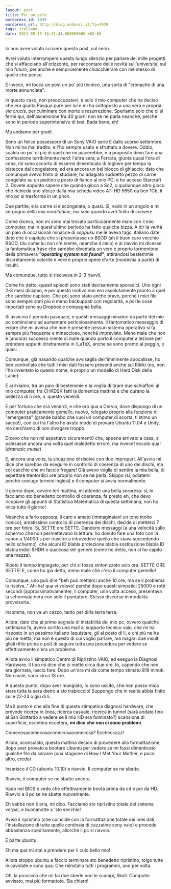 ```yaml
---
layout: post
title: Per un pelo
wordpress_id: 1939
wordpress_url: http://blog.andvari.it/?p=1939
tags: italiano
date: 2011-05-15 16:31:44.000000000 +02:00
---
```

Io non avrei voluto scrivere questo post, sul serio.

Avrei voluto interrompere questo lungo silenzio per parlare dei mille progetti che si affacciano all'orizzonte, per raccontare delle novità sull'università, sul mio futuro, per anche e semplicemente chiacchierare con me stesso di quello che penso.

E invece, mi tocca un post un po' più tecnico, una sorta di "cronache di una morte annunciata".

In questo caso, non preoccupatevi, è solo il mio computer che ha deciso che era giunta Pasqua pure per lui e mi ha sottoposto a una vera e propria <em>via crucis</em>, per culminare con morte e resurrezione. Speriamo solo che ci si fermi qui, dell'ascensione fra 40 giorni non se ne parla neanche, perché sono in periodo superintensivo di tesi. Bada bene, eh!

Ma andiamo per gradi.

Sono un felice possessore di un Sony VAIO serie E dallo scorso settembre. Non mi ha mai tradito, e l'ho sempre usato e sfruttato a dovere. Oddio, scalda un po' di più di quel che mi piacerebbe, e a proposito devo fare una confessione terribilmente <em>nerd: </em>l'altra sera, a Ferrara, giunta quasi l'ora di cena, mi sono accorto di essermi dimenticato di togliere per tempo la bistecca dal congelatore, ed era ancora un bel blocco di ghiaccio; dato che comunque avevo finito di studiare, ho adagiato suddetto pezzo di carne congelato su un piattino e posto di fianco al mio PC, e ho acceso Starcraft 2. Dovete appunto sapere che quando gioco a Sc2, o qualunque altro gioco che richieda uno sforzo dalla mia scheda video ATI HD 5650 da ben 1Gb, il mio pc si trasforma in un phon.

Due partite, e la carne si è scongelata, o quasi. Sì, vado in un angolo e mi vergogno della mia <em>nerditudine</em>, ma solo quando avrò finito di scrivere.

Come dicevo, non mi sono mai trovato particolarmente male con il mio computer, ma in quest'ultimo periodo ha fatto qualche bizza. A dir la verità un paio di occasionali minacce di <em>seppuku</em> me le aveva tags: italiano
date, dato che è capitato che si presentasse un BSOD (ah il buon caro vecchio BSOD, blu come lui non c'è niente, neanche il cielo) e al riavvio mi dicesse la fantomatica frase che sarebbe diventata un vero e proprio tormentone della primavera <em><strong>"operating system not found"</strong></em>, attirandosi bestemmie discretamente colorite e vere e proprie opere d'arte (modestia a parte) di insulti.

Ma comunque, tutto si risolveva in 2-3 riavvii.

Come ho detto, questi episodi sono stati decisamente sporadici. Uno ogni 2-3 mesi diciamo, e per questo motivo non ero assolutamente pronto a quel che sarebbe capitato. Che poi sono stato anche bravo, perché i miei file sono sempre stati più o meno backuppati con regolarità, e poi le cose importati sono su Dropbox e compagnia bella.

Si avvicina il periodo pasquale, e questi messaggi minatori da parte del mio pc cominciano ad aumentare pericolosamente. Il fantomatico messaggio di errore che mi avvisa che non è presente nessun sistema operativo si fa sempre più frequente e minaccioso, nonché imprevisto. Meno male che non è (ancora) successo niente di male quando porto il computer a lezione per prendere appunti direttamente in \LaTeX, anche se sono pronto al peggio, o quasi.

Comunque, già nasando qualche avvisaglia dell'imminente apocalisse, ho ben controllato che tutti i miei dati fossero presenti anche sul Rikiki (no, non l'ho inventato io questo nome, è proprio un modello di Hard Disk della Lacie).

E arriviamo, tra un paio di bestemmie e la voglia di tirare due schiaffoni al mio computer, fra CHKDSK fatti la domenica mattina e che durano la bellezza di 5 ore, a  questo venerdì.

E per fortuna che era venerdì, e che ero qua a Cervia, dove dispongo di un computer praticamente gemello, nuovo, relegato proprio alla funzione di "emergenza" (grande babbo che vuoi un computer di scorta, ti stimo un sacco!), con cui tra l'altro ho avuto modo di provare Ubuntu 11.04 e Unity, ma cerchiamo di non divagare troppo.

Dicevo che non mi aspettavo sicurament0 che, appena arrivato a casa, si palesasse ancora una volta quel maledetto errore, ma invece! eccolo qua! (*dramatic music*)

E, ancora una volta, la situazione di risolve con due improperi. All'avvio mi dice che sarebbe da eseguire in controllo di coerenza di uno dei dischi, ma col cacchio che mi faccio fregare! Già avevo voglia di sentire la mia bella, di aspettare trentordici ore proprio non se ne parla. Skippo (sì, odiatemi perché coniugo termini inglesi) e il computer si avvia normalmente.

Il giorno dopo, ovvero ieri mattina, mi attende una bella sorpresa: sì, lo facciamo sto benedetto controllo di coerenza, fa presto eh, che devo ricopiare gli appunti di Statistica Matematica di questa settimana, non ho mica tutto il giorno!

Neanche a farlo apposta, il caro e amato (immaginatevi un tono molto ironico), amatissimo controllo di coerenza dei dischi, decide di metterci 7 ore per finire. Sì, SETTE ore SETTE. Dandomi messaggi (a una velocità sullo schermo che non permettevano la lettura: ho dovuto fare una foto con la canon a 1/4000 s per riuscire a intravedere quello che stava succedendo nello schermo)  che alcuni ID blabla protezione blabla sostituzione blabla ID blabla indici $HDH o qualcosa del genere (come ho detto, non ci ho capito una mazza).

Ripeto il tempo impiegato, per chi si fosse sintonizzato solo ora. SETTE ORE SETTE! E, come ho già detto, meno male che c'era il computer gemello!

Comunque, uno può dire "beh può metterci anche 10 ore, ma se il problema lo risolve.." Ah-ha! qua vi volevo! perché dopo questi simpatici 25000 e rotti secondi (approssimativamente), il computer, una volta acceso, presentava la schermata nera con solo il puntatore. Stesso discorso in modalità provvisoria.

Insomma, non va un cazzo, tanto per dirla terra terra.

Allora, dato che al primo segnale di instabilità del mio pc, ovvero qualche settimana fa, avevo scritto una mail al supporto tecnico vaio, che mi ha risposto in un pessimo italiano (aquistare, gli al posto di li, e chi più ne ha più ne metta, ma non è questo di cui voglio parlare, ma magari due insulti glieli rifilo prima o poi) di seguire tutta una procedura per vedere se effettivamente c'era un problema.

Allora avvio il simpatico Centro di Ripristino VAIO, ed eseguo la Diagnosi Hardware. Il tipo mi dice che ci mette circa due ore. Io, capendo che non era giornata, lascio fare. Dopo un'ora mi dà come tempo stimato 819 minuti. Non male, sono circa 13 ore.

A questo punto, dopo aver mangiato, io sono uscito, che non posso mica stare tutta la sera dietro a sto trabiccolo! Suppongo che in realtà abbia finito sulle 22-23 o giù di lì.

Ma il punto è che alla fine di questa stimpatica diagnosi hardware, che prevede ricerca in linea, ricerca casuale, ricerca in tunnel (sarà andato fino al San Gottardo a vedere se il mio HD era fulminato?) scansione di superficie, eccetera eccetera, <strong>mi dice che non ci sono problemi</strong>.

Comecosacomecosacomecosacomecosa? Eccheccazz!

Allora, sconsolato, questa mattina decido di procedere alla formattazione, dopo aver provato a bootare Ubuntu per vedere se mi fossi dimenticato qualche file da salvare (una stagione di How I Met Your Mother, e poco altro, credo)

Inserisco il CD (ubuntu 10.10) e riavvio. Il computer se ne sbatte.

Riavvio, il computer se ne sbatte ancora.

Vado nel BIOS e vedo che effettivamente boota prima da cd e poi da HD. Riavvio e il pc se ne sbatte nuovamente.

Eh vabbé non è aria, mi dico. Facciamo sto ripristino totale del sistema vorpal, e buonanotte a 'sto secchio!

Avvio il ripristino (che coincide con la formattazione totale dei miei dati, l'installazione di tutte quelle centinaia di cazzatine sony vaio) e procede abbastanza speditamente, allorché il pc si riavvia.

E parte ubuntu.

Eh ma qua mi stai a prendere per il culo bello mio!

Allora stoppo ubuntu e faccio terminare sto benedetto ripristino, tolgo tutte le cavolate e sono qua. Che reinstallo tutti i programmi, uno per volta.

Oh, la prossima che mi fai due sberle non le scampi, Skoll. Computer avvisato, mai più formattato. Sia chiaro!
